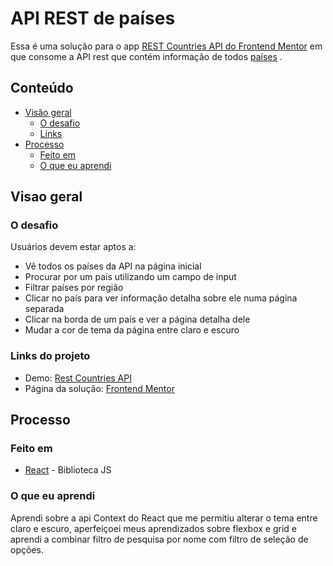 # API REST de países

Essa é uma solução para o app [REST Countries API do Frontend Mentor](https://www.frontendmentor.io/challenges/rest-countries-api-with-color-theme-switcher-5cacc469fec04111f7b848ca) em que consome a API rest que contém informação de todos [países](https://restcountries.com/) .

## Conteúdo

- [Visão geral](#visao-geral)
  - [O desafio](#o-desafio)
  - [Links](#links-do-projeto)
- [Processo](#processo)
  - [Feito em](#feito-em)
  - [O que eu aprendi](#o-que-eu-aprendi)

## Visao geral

### O desafio

Usuários devem estar aptos a:

- Vê todos os países da API na página inicial
- Procurar por um país utilizando um campo de input
- Filtrar países por região
- Clicar no país para ver informação detalha sobre ele numa página separada
- Clicar na borda de um país e ver a página detalha dele
- Mudar a cor de tema da página entre claro e escuro

### Links do projeto

- Demo: [Rest Countries API](https://rest-countries-api-drab.vercel.app/)
- Página da solução: [Frontend Mentor](https://www.frontendmentor.io/solutions/rest-countries-api-with-react-and-react-router-ox-_aI656B)

## Processo

### Feito em

- [React](https://reactjs.org/) - Biblioteca JS

### O que eu aprendi

Aprendi sobre a api Context do React que me permitiu alterar o tema entre claro e escuro, aperfeiçoei meus aprendizados sobre flexbox e grid e aprendi a combinar filtro de pesquisa por nome com filtro de seleção de opções.
